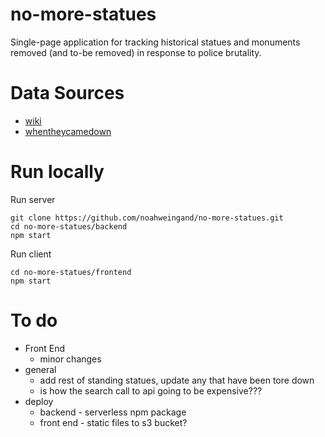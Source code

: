 # no-more-statues
Single-page application for tracking historical statues and monuments removed (and to-be removed) in response to police brutality.

# Data Sources
- [wiki](https://en.wikipedia.org/wiki/List_of_monuments_and_memorials_removed_during_the_George_Floyd_protests#United_States)
- [whentheycamedown](https://whentheycamedown.com/)

# Run locally
Run server
```
git clone https://github.com/noahweingand/no-more-statues.git
cd no-more-statues/backend
npm start
```
Run client
```
cd no-more-statues/frontend
npm start
```

# To do
- Front End
    - minor changes
- general
    - add rest of standing statues, update any that have been tore down
    - is how the search call to api going to be expensive???
- deploy
    - backend - serverless npm package
    - front end - static files to s3 bucket?
